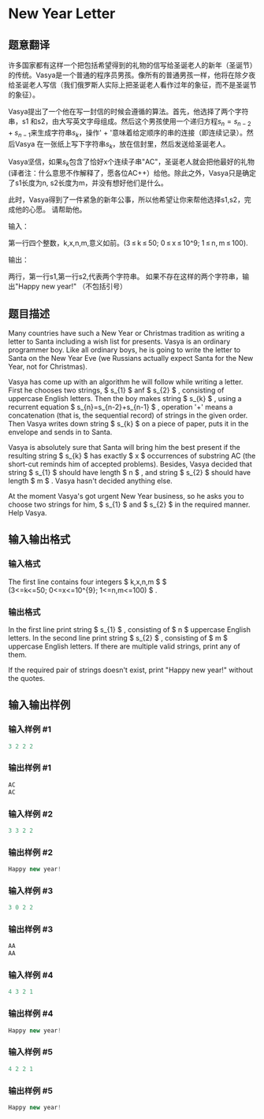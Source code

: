 # New Year Letter

## 题意翻译

许多国家都有这样一个把包括希望得到的礼物的信写给圣诞老人的新年（圣诞节）的传统。Vasya是一个普通的程序员男孩。像所有的普通男孩一样，他将在除夕夜给圣诞老人写信（我们俄罗斯人实际上把圣诞老人看作过年的象征，而不是圣诞节的象征）。

Vasya提出了一个他在写一封信的时候会遵循的算法。首先，他选择了两个字符串，s1 和s2，由大写英文字母组成。然后这个男孩使用一个递归方程$s_n=s_{n-2}+s_{n-1}$来生成字符串$s_k$，操作' + '意味着给定顺序的串的连接（即连续记录）。然后Vasya 在一张纸上写下字符串$s_k$，放在信封里，然后发送给圣诞老人。

Vasya坚信，如果$s_k$包含了恰好x个连续子串"AC"，圣诞老人就会把他最好的礼物(译者注：什么意思不作解释了，愿各位AC++）给他。除此之外，Vasya只是确定了s1长度为n, s2长度为m，并没有想好他们是什么。

此时，Vasya得到了一件紧急的新年公事，所以他希望让你来帮他选择s1,s2，完成他的心愿。 请帮助他。

输入：

第一行四个整数，k,x,n,m,意义如前。(3 ≤ k ≤ 50; 0 ≤ x ≤ 10^9; 1 ≤ n, m ≤ 100).

输出：

两行，第一行s1,第一行s2,代表两个字符串。 如果不存在这样的两个字符串，输出"Happy new year!" （不包括引号）

## 题目描述

Many countries have such a New Year or Christmas tradition as writing a letter to Santa including a wish list for presents. Vasya is an ordinary programmer boy. Like all ordinary boys, he is going to write the letter to Santa on the New Year Eve (we Russians actually expect Santa for the New Year, not for Christmas).

Vasya has come up with an algorithm he will follow while writing a letter. First he chooses two strings, $ s_{1} $ anf $ s_{2} $ , consisting of uppercase English letters. Then the boy makes string $ s_{k} $ , using a recurrent equation $ s_{n}=s_{n-2}+s_{n-1} $ , operation '+' means a concatenation (that is, the sequential record) of strings in the given order. Then Vasya writes down string $ s_{k} $ on a piece of paper, puts it in the envelope and sends in to Santa.

Vasya is absolutely sure that Santa will bring him the best present if the resulting string $ s_{k} $ has exactly $ x $ occurrences of substring AC (the short-cut reminds him оf accepted problems). Besides, Vasya decided that string $ s_{1} $ should have length $ n $ , and string $ s_{2} $ should have length $ m $ . Vasya hasn't decided anything else.

At the moment Vasya's got urgent New Year business, so he asks you to choose two strings for him, $ s_{1} $ and $ s_{2} $ in the required manner. Help Vasya.

## 输入输出格式

### 输入格式

The first line contains four integers $ k,x,n,m $ $ (3<=k<=50; 0<=x<=10^{9}; 1<=n,m<=100) $ .

### 输出格式

In the first line print string $ s_{1} $ , consisting of $ n $ uppercase English letters. In the second line print string $ s_{2} $ , consisting of $ m $ uppercase English letters. If there are multiple valid strings, print any of them.

If the required pair of strings doesn't exist, print "Happy new year!" without the quotes.

## 输入输出样例

### 输入样例 #1

```cpp
3 2 2 2

```
### 输出样例 #1

```cpp
AC
AC

```
### 输入样例 #2

```cpp
3 3 2 2

```
### 输出样例 #2

```cpp
Happy new year!

```
### 输入样例 #3

```cpp
3 0 2 2

```
### 输出样例 #3

```cpp
AA
AA

```
### 输入样例 #4

```cpp
4 3 2 1

```
### 输出样例 #4

```cpp
Happy new year!

```
### 输入样例 #5

```cpp
4 2 2 1

```
### 输出样例 #5

```cpp
Happy new year!

```
